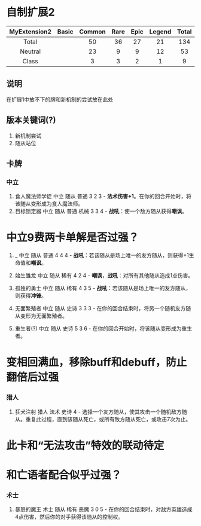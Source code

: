 # 自制扩展2

|MyExtension2|Basic  |Common |Rare   |Epic   |Legend |Total  |
|:----------:|:-----:|:-----:|:-----:|:-----:|:-----:|:-----:|
|Total       |       |50     |36     |27     |21     |134    |
|Neutral     |       |23     |9      |9      |12     |53     |
|Class       |       |3      |3      |2      |1      |9      |

## 说明

在扩展1中放不下的牌和新机制的尝试放在此处

## 版本关键词(?)

1. 新机制尝试
2. 随从站位

## 卡牌

### 中立

1. 食人魔法师学徒 中立 随从 普通 3 2 3 - **法术伤害+1**。在你的回合开始时，将该随从变形成为食人魔法师。
1. 目标锁定器 中立 随从 普通 机械 3 3 4 - **战吼**：使一个敌方随从获得**嘲讽**。
 # 中立9费两卡单解是否过强？
1. _ 中立 随从 普通 4 4 4 - **战吼**：若该随从是场上唯一的友方随从，则获得+1生命值和**嘲讽**。

1. 始生雏龙 中立 随从 稀有 4 2 4 - **嘲讽**，**战吼**：对所有其他随从造成1点伤害。
1. 孤独的勇士 中立 随从 稀有 4 3 5 - **战吼**：若该随从是场上唯一的友方随从，则获得**冲锋**。

1. 无面繁殖者 中立 随从 史诗 3 3 3 - 在你的回合结束时，将另一个随机友方随从变形为无面繁殖者。
1. 重生者(?) 中立 随从 史诗 5 3 6 - 在你的回合开始时，将该随从变形成为重生者。
 # 变相回满血，移除buff和debuff，防止翻倍后过强

### 猎人

1. 狂犬注射 猎人 法术 史诗 4 - 选择一个友方随从，使其攻击一个随机敌方随从。重复此过程，直到该随从死亡，或所有敌方随从死亡，或攻击7次为止。
 # 此卡和“无法攻击”特效的联动待定
 # 和亡语者配合似乎过强？

### 术士

1. 暴怒的魔王 术士 随从 稀有 恶魔 3 0 5 - 在你的回合结束时，对敌方英雄造成4点伤害，然后你的对手获得该随从的控制权。
